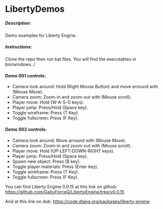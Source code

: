 # LibertyDemos
##### Description:
Demo examples for Liberty Engine.

##### Instructions:
Clone the repo then run bat files.
You will find the executables in bin/windows../

#### Demo 001 controls:
* Camera look around: Hold (Right Mouse Button) and move arround with (Mouse Move).
* Camera zoom: Zoom-in and zoom-out with (Mouse scroll).
* Player move: Hold (W-A-S-D keys).
* Player jump: Press/Hold (Space key).
* Toggle wireframe: Press (T Key).
* Toggle fullscreen: Press (F Key).

#### Demo 002 controls:
* Camera look around: Move arround with (Mouse Move).
* Camera zoom: Zoom-in and zoom-out with (Mouse scroll).
* Player move: Hold (UP-LEFT-DOWN-RIGHT keys).
* Player jump: Press/Hold (Space key).
* Spawn new object: Press (B key).
* Toggle player materials: Press (Enter key).
* Toggle wireframe: Press (T Key).
* Toggle fullscreen: Press (F Key).

You can find Liberty Engine 0.0.15 at this link on github:
https://github.com/GabyForceQ/LibertyEngine/tree/v0.0.15

And at this link on dub:
https://code.dlang.org/packages/liberty-engine